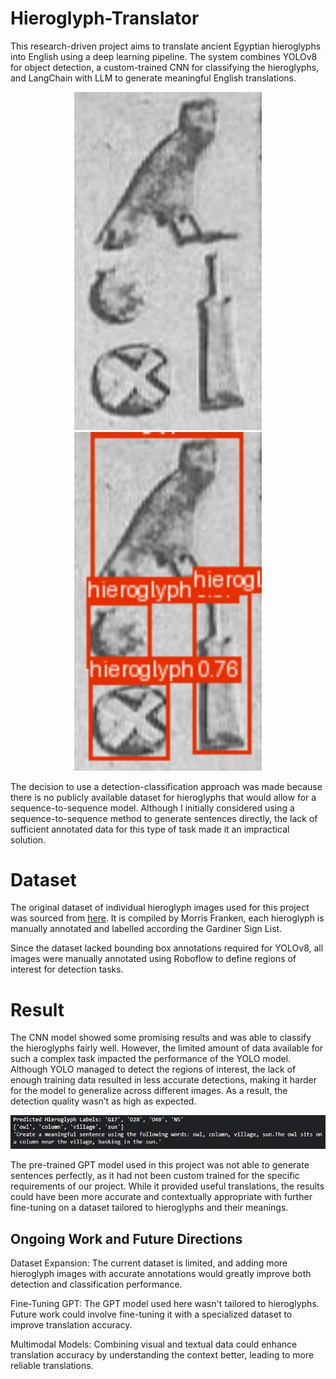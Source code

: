 # Hieroglyph-Translator
This research-driven project aims to translate ancient Egyptian hieroglyphs into English using a deep learning pipeline. The system combines YOLOv8 for object detection, a custom-trained CNN for classifying the hieroglyphs, and LangChain with LLM to generate meaningful English translations.

<p align="center">
  <img src="Images/img.jpg" alt="Sample image with hieroglphs" width="300"/>
  <img src="Images/detected.png" alt="YOLO detection" width="300"/>
</p>


The decision to use a detection-classification approach was made because there is no publicly available dataset for hieroglyphs that would allow for a sequence-to-sequence model. Although I initially considered using a sequence-to-sequence method to generate sentences directly, the lack of sufficient annotated data for this type of task made it an impractical solution.

# Dataset
The original dataset of individual hieroglyph images used for this project was sourced from [here](https://github.com/morrisfranken/glyphreader). It is compiled by Morris Franken, each hieroglyph is manually annotated and labelled according the Gardiner Sign List.

Since the dataset lacked bounding box annotations required for YOLOv8, all images were manually annotated using Roboflow to define regions of interest for detection tasks.

# Result

The CNN model showed some promising results and was able to classify the hieroglyphs fairly well. However, the limited amount of data available for such a complex task impacted the performance of the YOLO model. Although YOLO managed to detect the regions of interest, the lack of enough training data resulted in less accurate detections, making it harder for the model to generalize across different images. As a result, the detection quality wasn’t as high as expected.

![YOLO Detection Example](Images/translation.PNG)

The pre-trained GPT model used in this project was not able to generate sentences perfectly, as it had not been custom trained for the specific requirements of our project. While it provided useful translations, the results could have been more accurate and contextually appropriate with further fine-tuning on a dataset tailored to hieroglyphs and their meanings.

## Ongoing Work and Future Directions
Dataset Expansion: The current dataset is limited, and adding more hieroglyph images with accurate annotations would greatly improve both detection and classification performance.

Fine-Tuning GPT: The GPT model used here wasn't tailored to hieroglyphs. Future work could involve fine-tuning it with a specialized dataset to improve translation accuracy.

Multimodal Models: Combining visual and textual data could enhance translation accuracy by understanding the context better, leading to more reliable translations.
